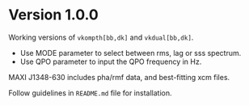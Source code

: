 
Version 1.0.0
=============

Working versions of `vkompth[bb,dk]` and `vkdual[bb,dk]`.
- Use MODE parameter to select between rms, lag or sss spectrum.
- Use QPO parameter to input the QPO frequency in Hz.

MAXI J1348-630 includes pha/rmf data, and best-fitting xcm files.

Follow guidelines in `README.md` file for installation.
